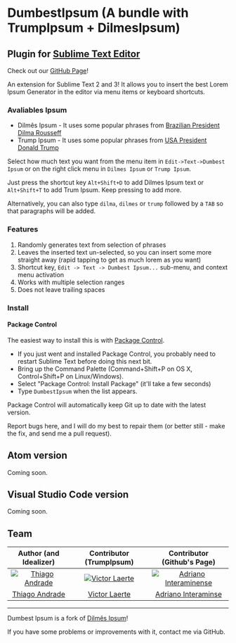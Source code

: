 <a href="#readme" ></a>

# DumbestIpsum (A bundle with TrumpIpsum + DilmesIpsum)

## Plugin for [Sublime Text Editor](http://www.sublimetext.com/)

Check out our <a href="http://www.victorlaerte.com/dumbest-ipsum/" target="_blank">GitHub Page</a>!

An extension for Sublime Text 2 and 3! It allows you to insert the best Lorem Ipsum Generator in the editor via menu items or keyboard shortcuts.

### Avaliables Ipsum
* Dilmês Ipsum - It uses some popular phrases from [Brazilian President Dilma Rousseff](https://en.wikipedia.org/wiki/Dilma_Rousseff)
* Trump Ipsum - It uses some popular phrases from [USA President Donald Trump](https://en.wikipedia.org/wiki/Donald_Trump)

Select how much text you want from the menu item in `Edit->Text->Dumbest Ipsum` or on the right click menu in `Dilmes Ipsum` or `Trump Ipsum`.

Just press the shortcut key `Alt+Shift+D` to add Dilmes Ipsum text or `Alt+Shift+T` to add Trum Ipsum. Keep pressing to add more.

Alternatively, you can also type `dilma`, `dilmes` or `trump` followed by a `TAB` so that paragraphs will be added.

### Features

1. Randomly generates text from selection of phrases
2. Leaves the inserted text un-selected, so you can insert some more straight away (rapid tapping to get as much lorem as you want)
3. Shortcut key, `Edit -> Text -> Dumbest Ipsum...` sub-menu, and context menu activation
4. Works with multiple selection ranges
5. Does not leave trailing spaces

### Install

#### Package Control

The easiest way to install this is with [Package Control](https://packagecontrol.io/packages/Dumbest%20Ipsum).

 * If you just went and installed Package Control, you probably need to restart Sublime Text before doing this next bit.
 * Bring up the Command Palette (Command+Shift+P on OS X, Control+Shift+P on Linux/Windows).
 * Select "Package Control: Install Package" (it'll take a few seconds)
 * Type `DumbestIpsum` when the list appears.

Package Control will automatically keep Git up to date with the latest version.

Report bugs here, and I will do my best to repair them (or better still - make the fix, and send me a pull request).

## Atom version

Coming soon.

## Visual Studio Code version

Coming soon.

## Team

| Author (and Idealizer) | Contributor (TrumpIpsum) | Contributor (Github's Page) |
|:-:|:-:|:-:|
| [![Thiago Andrade](https://avatars2.githubusercontent.com/u/110336?s=70)](https://github.com/thiagoh) | [![Victor Laerte](https://avatars0.githubusercontent.com/u/7623098?s=70)](https://github.com/victorlaerte) | [![Adriano Interaminense](https://avatars2.githubusercontent.com/u/12699849?s=70)](https://github.com/interaminense) |
| [Thiago Andrade](https://github.com/thiagoh) | [Victor Laerte](http://www.victorlaerte.com) | [Adriano Interaminse](https://github.com/interaminense) |

---

Dumbest Ipsum is a fork of <a href="http://thiagoh.github.io/sublime-dilmes-ipsum" target="_blank">Dilmês Ipsum</a>!

If you have some problems or improvements with it, contact me via GitHub.
